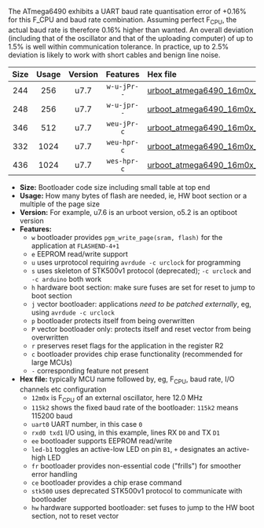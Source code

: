The ATmega6490 exhibits a UART baud rate quantisation error of +0.16% for this F_CPU and baud rate combination. Assuming perfect F<sub>CPU</sub>, the actual baud rate is therefore 0.16% higher than wanted. An overall deviation (including that of the oscillator and that of the uploading computer) of up to 1.5% is well within communication tolerance. In practice, up to 2.5% deviation is likely to work with short cables and benign line noise.

|Size|Usage|Version|Features|Hex file|
|:-:|:-:|:-:|:-:|:--|
|244|256|u7.7|`w-u-jPr--`|[urboot_atmega6490_16m0x_++19k2_uart0_rxe0_txe1_led+b7.hex](https://raw.githubusercontent.com/stefanrueger/urboot.hex/main/cores/megacore/atmega6490/external_oscillator/fcpu_16m0x/br_++19k2/urboot_atmega6490_16m0x_++19k2_uart0_rxe0_txe1_led+b7.hex)|
|248|256|u7.7|`w-u-jpr--`|[urboot_atmega6490_16m0x_++19k2_uart0_rxe0_txe1_led+b7_fr.hex](https://raw.githubusercontent.com/stefanrueger/urboot.hex/main/cores/megacore/atmega6490/external_oscillator/fcpu_16m0x/br_++19k2/urboot_atmega6490_16m0x_++19k2_uart0_rxe0_txe1_led+b7_fr.hex)|
|346|512|u7.7|`weu-jPr-c`|[urboot_atmega6490_16m0x_++19k2_uart0_rxe0_txe1_ee_led+b7_fr_ce.hex](https://raw.githubusercontent.com/stefanrueger/urboot.hex/main/cores/megacore/atmega6490/external_oscillator/fcpu_16m0x/br_++19k2/urboot_atmega6490_16m0x_++19k2_uart0_rxe0_txe1_ee_led+b7_fr_ce.hex)|
|332|1024|u7.7|`weu-hpr-c`|[urboot_atmega6490_16m0x_++19k2_uart0_rxe0_txe1_ee_led+b7_fr_ce_hw.hex](https://raw.githubusercontent.com/stefanrueger/urboot.hex/main/cores/megacore/atmega6490/external_oscillator/fcpu_16m0x/br_++19k2/urboot_atmega6490_16m0x_++19k2_uart0_rxe0_txe1_ee_led+b7_fr_ce_hw.hex)|
|436|1024|u7.7|`wes-hpr-c`|[urboot_atmega6490_16m0x_++19k2_uart0_rxe0_txe1_ee_led+b7_fr_ce_stk500_hw.hex](https://raw.githubusercontent.com/stefanrueger/urboot.hex/main/cores/megacore/atmega6490/external_oscillator/fcpu_16m0x/br_++19k2/urboot_atmega6490_16m0x_++19k2_uart0_rxe0_txe1_ee_led+b7_fr_ce_stk500_hw.hex)|

- **Size:** Bootloader code size including small table at top end
- **Usage:** How many bytes of flash are needed, ie, HW boot section or a multiple of the page size
- **Version:** For example, u7.6 is an urboot version, o5.2 is an optiboot version
- **Features:**
  + `w` bootloader provides `pgm_write_page(sram, flash)` for the application at `FLASHEND-4+1`
  + `e` EEPROM read/write support
  + `u` uses urprotocol requiring `avrdude -c urclock` for programming
  + `s` uses skeleton of STK500v1 protocol (deprecated); `-c urclock` and `-c arduino` both work
  + `h` hardware boot section: make sure fuses are set for reset to jump to boot section
  + `j` vector bootloader: applications *need to be patched externally*, eg, using `avrdude -c urclock`
  + `p` bootloader protects itself from being overwritten
  + `P` vector bootloader only: protects itself and reset vector from being overwritten
  + `r` preserves reset flags for the application in the register R2
  + `c` bootloader provides chip erase functionality (recommended for large MCUs)
  + `-` corresponding feature not present
- **Hex file:** typically MCU name followed by, eg, F<sub>CPU</sub>, baud rate, I/O channels etc configuration
  + `12m0x` is F<sub>CPU</sub> of an external oscillator, here 12.0 MHz
  + `115k2` shows the fixed baud rate of the bootloader: `115k2` means 115200 baud
  + `uart0` UART number, in this case `0`
  + `rxd0 txd1` I/O using, in this example, lines RX `D0` and TX `D1`
  + `ee` bootloader supports EEPROM read/write
  + `led-b1` toggles an active-low LED on pin `B1`, `+` designates an active-high LED
  + `fr` bootloader provides non-essential code ("frills") for smoother error handling
  + `ce` bootloader provides a chip erase command
  + `stk500` uses deprecated STK500v1 protocol to communicate with bootloader
  + `hw` hardware supported bootloader: set fuses to jump to the HW boot section, not to reset vector
